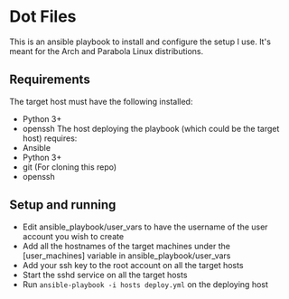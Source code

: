 # Dot Files
This is an ansible playbook to install and configure the setup I use. It's meant for the Arch and Parabola Linux distributions.

## Requirements
The target host must have the following installed:
   * Python 3+
   * openssh
The host deploying the playbook (which could be the target host) requires:
   * Ansible
   * Python 3+
   * git (For cloning this repo)
   * openssh

## Setup and running
   * Edit ansible_playbook/user_vars to have the username of the user account you wish to create
   * Add all the hostnames of the target machines under the [user_machines] variable in ansible_playbook/user_vars
   * Add your ssh key to the root account on all the target hosts
   * Start the sshd service on all the target hosts
   * Run `ansible-playbook -i hosts deploy.yml` on the deploying host
